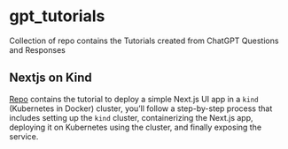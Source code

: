 # gpt_tutorials
Collection of repo contains the Tutorials created from ChatGPT Questions and Responses 

## Nextjs on Kind
[Repo](./nextjs-on-kind/) contains the tutorial to deploy a simple Next.js UI app in a `kind` (Kubernetes in Docker) cluster, you’ll follow a step-by-step process that includes setting up the `kind` cluster, containerizing the Next.js app, deploying it on Kubernetes using the cluster, and finally exposing the service.
